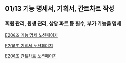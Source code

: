 ## 01/13 기능 명세서, 기획서, 간트차트 작성

### 회원 관리, 원생 관리, 상담 파트 등 필수, 부가 기능을 명세

[E206조 기능 명세 노션페이지](https://mica-argon-78d.notion.site/d676d2b10dee486ca67db3589e8a17bb)

[E206조 기획서 노션페이지](https://mica-argon-78d.notion.site/054ee44060ee481486e5c742a40ab032)

[E206조 간트차트 노션페이지](https://mica-argon-78d.notion.site/32d56d3327584854abdf4f60ac1dbcb5)
